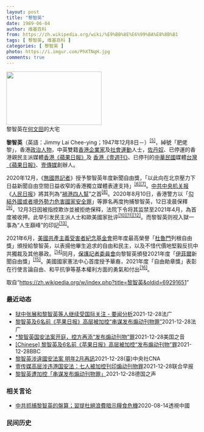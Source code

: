 ```yaml
---
layout: post
title: "黎智英"
date: 1989-06-04
author: 维基百科
from: https://zh.wikipedia.org/wiki/%E9%BB%8E%E6%99%BA%E8%8B%B1
tags: [ 黎智英, 维基百科 ]
categories: [ 黎智英 ]
photo: https://i.imgur.com/PhXTNqH.jpg
comments: true
---
```

<div class="mw-parser-output"><div id="noteTA-3146cf78" class="noteTA"><div class="noteTA-group"><div data-noteta-group-source="module" data-noteta-group="IT"></div></div><div class="noteTA-local"><div data-noteta-code="zh:巧克力; zh-tw:巧克力; zh-hk:朱古力; zh-cn:巧克力;"></div><div data-noteta-code="zh-tw:黑道; zh-hk:黑社會; zh-cn:黑社会;"></div><div data-noteta-code="zh-tw:飯店; zh-hk:酒店; zh-cn:饭店;"></div><div data-noteta-code="zh-tw:伍佛維茲; zh-hk:沃夫維茲 ;zh-cn:沃尔福威茨;"></div></div></div>

<div class="thumb tright"><div class="thumbinner" style="width:252px;"><a href="/wiki/File:Jimmy_Lai_Chee-ying_home_in_Ho_Man_Tin_20200418.png" class="image"><img alt="" src="//upload.wikimedia.org/wikipedia/commons/thumb/9/9f/Jimmy_Lai_Chee-ying_home_in_Ho_Man_Tin_20200418.png/250px-Jimmy_Lai_Chee-ying_home_in_Ho_Man_Tin_20200418.png" decoding="async" width="250" height="140" class="thumbimage" srcset="//upload.wikimedia.org/wikipedia/commons/thumb/9/9f/Jimmy_Lai_Chee-ying_home_in_Ho_Man_Tin_20200418.png/375px-Jimmy_Lai_Chee-ying_home_in_Ho_Man_Tin_20200418.png 1.5x, //upload.wikimedia.org/wikipedia/commons/thumb/9/9f/Jimmy_Lai_Chee-ying_home_in_Ho_Man_Tin_20200418.png/500px-Jimmy_Lai_Chee-ying_home_in_Ho_Man_Tin_20200418.png 2x" data-file-width="861" data-file-height="481"></a>  <div class="thumbcaption"><div class="magnify"><a href="/wiki/File:Jimmy_Lai_Chee-ying_home_in_Ho_Man_Tin_20200418.png" class="internal" title="放大"></a></div>黎智英在<a href="/wiki/%E4%BD%95%E6%96%87%E7%94%B0" title="何文田">何文田</a>的大宅</div></div></div>
<p><b>黎智英</b>（英語：<span lang="en">Jimmy Lai Chee-ying</span>；1947年12月8日<span class="useeditintro" title="Template:BLP editintro">－</span>）<sup id="cite_ref-7" class="reference"><a href="#cite_note-7">[5]</a></sup>，綽號「肥佬黎」，香港<a href="/wiki/%E6%94%BF%E6%B2%BB%E4%BA%BA%E7%89%A9" title="政治人物">政治人物</a>，中英雙籍<a href="/wiki/%E9%A6%99%E6%B8%AF" title="香港">香港</a><a href="/wiki/%E4%BC%81%E4%B8%9A%E5%AE%B6" title="企业家">企業家</a>及<a href="/wiki/%E7%A4%BE%E6%9C%83%E9%81%8B%E5%8B%95" title="社會運動">社會運動</a>人士，<a href="/wiki/%E4%BD%90%E4%B8%B9%E5%A5%B4" title="佐丹奴">佐丹奴</a>、已停運的香港親民主派媒體<a href="/wiki/%E8%98%8B%E6%9E%9C%E6%97%A5%E5%A0%B1_(%E9%A6%99%E6%B8%AF)" title="蘋果日報 (香港)">香港《蘋果日報》</a>及 <a href="/wiki/%E5%A3%B9%E9%80%B1%E5%88%8A_(%E9%A6%99%E6%B8%AF)" title="壹週刊 (香港)">香港《壹週刊》</a>、已停刊的<a href="/wiki/%E4%B8%AD%E8%8F%AF%E6%B0%91%E5%9C%8B" title="中華民國">中華民國</a>媒體<a href="/wiki/%E8%98%8B%E6%9E%9C%E6%97%A5%E5%A0%B1_(%E5%8F%B0%E7%81%A3)" title="蘋果日報 (台灣)">台灣《蘋果日報》</a>、<a href="/wiki/%E5%A3%B9%E5%82%B3%E5%AA%92" title="壹傳媒">壹傳媒</a>創辦人。
</p><p>2020年12月，《<a href="/wiki/%E7%84%A1%E5%9C%8B%E7%95%8C%E8%A8%98%E8%80%85" class="mw-redirect" title="無國界記者">無國界記者</a>》授予黎智英年度新聞自由獎，「以此向在北京壓力下日益新聞自由空間日益收窄的香港獨立媒體表達支持」<sup id="cite_ref-8" class="reference"><a href="#cite_note-8">[6]</a></sup><sup id="cite_ref-9" class="reference"><a href="#cite_note-9">[7]</a></sup>。<a href="/wiki/%E4%B8%AD%E5%85%B1%E4%B8%AD%E5%A4%AE%E6%9C%BA%E5%85%B3%E6%8A%A5" title="中共中央机关报">中共中央机关报</a>《<a href="/wiki/%E4%BA%BA%E6%B0%91%E6%97%A5%E6%8A%A5" title="人民日报">人民日报</a>》將其列為“<a href="/wiki/%E7%A5%B8%E6%B8%AF%E5%9B%9B%E4%BA%BA%E5%B8%AE" title="祸港四人帮">禍港四人幫</a>”之首<sup id="cite_ref-王平2019_10-0" class="reference"><a href="#cite_note-王平2019-10">[8]</a></sup>。2020年8月10日，香港警方以「<a href="/wiki/%E4%B8%AD%E8%8F%AF%E4%BA%BA%E6%B0%91%E5%85%B1%E5%92%8C%E5%9C%8B%E9%A6%99%E6%B8%AF%E7%89%B9%E5%88%A5%E8%A1%8C%E6%94%BF%E5%8D%80%E7%B6%AD%E8%AD%B7%E5%9C%8B%E5%AE%B6%E5%AE%89%E5%85%A8%E6%B3%95" title="中華人民共和國香港特別行政區維護國家安全法">勾結外國或者境外勢力危害國家安全罪</a>」等罪名再度拘捕黎智英，12日凌晨保釋<sup id="cite_ref-auto_11-0" class="reference"><a href="#cite_note-auto-11">[9]</a></sup>，12月3日因被指控欺诈並被拒绝保释，法院下令将其监禁至2021年4月，為首度被收押。此举引发民主派人士和歐美國家批评<sup id="cite_ref-12" class="reference"><a href="#cite_note-12">[10]</a></sup><sup id="cite_ref-13" class="reference"><a href="#cite_note-13">[11]</a></sup><sup id="cite_ref-over100_14-0" class="reference"><a href="#cite_note-over100-14">[12]</a></sup>。而黎智英则视入獄一事為“人生巔峰”的印記<sup id="cite_ref-15" class="reference"><a href="#cite_note-15">[13]</a></sup>。
</p><p>2021年6月，<a href="/wiki/%E5%85%B1%E7%94%A2%E4%B8%BB%E7%BE%A9%E5%8F%97%E9%9B%A3%E8%80%85%E7%B4%80%E5%BF%B5%E5%9F%BA%E9%87%91%E6%9C%83" title="共產主義受難者紀念基金會">美國共產主義受害者紀念基金會</a>把年度最高榮譽「<a href="/wiki/%E6%9D%9C%E9%AD%AF%E9%96%80" class="mw-redirect" title="杜魯門">杜魯門</a>列根自由獎」頒授給黎智英，以表揚他畢生追求的自由和民主，以及不惜代價地堅毅反抗中共獨裁及其他暴政。<sup id="cite_ref-16" class="reference"><a href="#cite_note-16">[14]</a></sup>同月，<a href="/wiki/%E4%BF%9D%E8%AD%B7%E8%A8%98%E8%80%85%E5%A7%94%E5%93%A1%E6%9C%83" title="保護記者委員會">保護記者委員會</a>向黎智英頒發2021年度「<a href="/w/index.php?title=%E4%BC%8A%E8%8F%B2%E7%88%BE&amp;action=edit&amp;redlink=1" class="new" title="伊菲爾（页面不存在）">伊菲爾</a>新聞自由獎」<sup id="cite_ref-17" class="reference"><a href="#cite_note-17">[15]</a></sup>。美國國家憲法中心首度授予華裔，2021年度「自由勛章獎」表彰在行使言論自由、和平抗爭等基本權利方面的勇氣和付出<sup id="cite_ref-18" class="reference"><a href="#cite_note-18">[16]</a></sup>。
</p>
</div><noscript><img src="//zh.wikipedia.org/wiki/Special:CentralAutoLogin/start?type=1x1" alt="" title="" width="1" height="1" style="border: none; position: absolute;"></noscript>
<div class="printfooter">取自“<a dir="ltr" href="https://zh.wikipedia.org/w/index.php?title=黎智英&amp;oldid=69291651">https://zh.wikipedia.org/w/index.php?title=黎智英&amp;oldid=69291651</a>”</div><div id="recent-news"><h3>最近动态</h3><ul><li><a href="https://nodebe4.github.io/waimei/2021-12-28/%E7%8B%B1%E4%B8%AD%E5%BC%A0%E5%B1%95%E5%92%8C%E9%BB%8E%E6%99%BA%E8%8B%B1%E7%AD%89%E4%BA%BA%E7%BB%A7%E7%BB%AD%E5%8F%97%E5%9B%BD%E9%99%85%E5%85%B3%E6%B3%A8-%E8%A6%81%E9%97%BB%E5%88%86%E6%9E%90" title="狱中张展和黎智英等人继续受国际关注 - 要闻分析—— 28/12/2021 - 19:50 Array 张展被认为是最面临生命危险的被关押中国记者，而74岁的前香港报业大亨黎智英则是狱中的最年长...">狱中张展和黎智英等人继续受国际关注 - 要闻分析</a><time>2021-12-28</time><a class="tag">法广</a></li>
<li><a href="https://nodebe4.github.io/waimei/2021-12-28/%E9%BB%8E%E6%99%BA%E8%8B%B1%E5%8F%8A6%E5%90%8D%E5%89%8D-%E8%8B%B9%E6%9E%9C%E6%97%A5%E6%8A%A5-%E9%AB%98%E5%B1%82%E8%A2%AB%E5%8A%A0%E6%8E%A7-%E4%B8%B2%E8%B0%8B%E5%8F%91%E5%B8%83%E7%85%BD%E5%8A%A8%E5%88%8A%E7%89%A9%E7%BD%AA" title="黎智英及6名前《苹果日报》高层被加控“串谋发布煽动刊物罪”—— 28/12/2021 - 16:27 Array 香港壹传媒集团创办人黎智英、壹传媒前行政总裁张剑虹、前《苹果日报》副社长陈沛敏、...">黎智英及6名前《苹果日报》高层被加控“串谋发布煽动刊物罪”</a><time>2021-12-28</time><a class="tag">法广</a></li>
<li><a href="https://nodebe4.github.io/waimei/2021-12-28/%E9%BB%8E%E6%99%BA%E8%8B%B1%E5%9B%BD%E5%AE%89%E6%B3%95%E6%A1%88%E5%BC%80%E5%BA%AD-%E6%8E%A7%E6%96%B9%E5%86%8D%E6%B7%BB-%E5%8F%91%E5%B8%83%E7%85%BD%E5%8A%A8%E5%88%8A%E7%89%A9-%E7%BD%AA" title="*黎智英国安法案开庭，控方再添“发布煽动刊物”罪—— Tue, 28 Dec 2021 13:44:35 GMT 香港壹传媒创始人黎智英抵达西九龙警局。（2020年10月15日） 香港一家法院周...">*黎智英国安法案开庭，控方再添“发布煽动刊物”罪</a><time>2021-12-28</time><a class="tag">美国之音</a></li>
<li><a href="https://nodebe4.github.io/waimei/2021-12-28/Chinese-%E9%BB%8E%E6%99%BA%E8%8B%B1%E5%8F%8A6%E5%90%8D%E5%89%8D-%E8%8B%B9%E6%9E%9C%E6%97%A5%E6%8A%A5-%E9%AB%98%E5%B1%82%E8%A2%AB%E5%8A%A0%E6%8E%A7-%E5%8F%91%E5%B8%83%E7%85%BD%E5%8A%A8%E5%88%8A%E7%89%A9-%E7%BD%AA" title="[Chinese] 黎智英及6名前《苹果日报》高层被加控“发布煽动刊物”罪—— 黎智英及6名前《苹果日报》高层被加控“发布煽动刊物”罪 1 小时前 图像来源，Getty Images 图像加注文...">[Chinese] 黎智英及6名前《苹果日报》高层被加控“发布煽动刊物”罪</a><time>2021-12-28</time><a class="tag">BBC</a></li>
<li><a href="https://nodebe4.github.io/waimei/2021-12-28/%E9%BB%8E%E6%99%BA%E8%8B%B1%E6%B6%89%E9%81%95%E5%9C%8B%E5%AE%89%E6%B3%95%E6%A1%88-%E6%98%8E%E5%B9%B42%E6%9C%88%E5%86%8D%E8%A8%8A" title="黎智英涉違國安法案 明年2月再訊—— （中央社記者張謙香港28日電）香港壹傳媒集團創辦人黎智英等人涉及的國安法案今天在西九龍裁判法院提訊，他們被控方加控一項串謀發布煽動刊物罪。法官把案件押後至明...">黎智英涉違國安法案  明年2月再訊</a><time>2021-12-28</time><a class="tag">(臺)中央社CNA</a></li>
<li><a href="https://nodebe4.github.io/waimei/2021-12-28/%E5%A3%B9%E4%BC%A0%E5%AA%92%E9%AB%98%E5%B1%82%E6%B6%89%E8%BF%9D%E6%B8%AF%E5%9B%BD%E5%AE%89%E6%B3%95-%E4%B8%83%E4%BA%BA%E8%A2%AB%E5%8A%A0%E6%8E%A7%E5%88%8A%E5%8D%B0%E7%85%BD%E5%8A%A8%E5%88%8A%E7%89%A9%E7%BD%AA" title="壹传媒高层涉违港国安法：七人被加控刊印煽动刊物罪—— 香港法院今天（28日）审理壹传媒创办人黎智英等七名公司高层涉嫌违反《香港国安法》的案件，七名被告在庭上被控方加控一项刊印煽动刊物罪，案件将在...">壹传媒高层涉违港国安法：七人被加控刊印煽动刊物罪</a><time>2021-12-28</time><a class="tag">联合早报</a></li>
<li><a href="https://nodebe4.github.io/waimei/2021-12-28/%E9%BB%8E%E6%99%BA%E8%8B%B1%E9%81%AD%E5%8A%A0%E6%8E%A7-%E4%B8%B2%E8%B0%8B%E5%8F%91%E5%B8%83%E7%85%BD%E5%8A%A8%E5%88%8A%E7%89%A9%E7%BD%AA" title="黎智英遭加控「串谋发布煽动刊物罪」—— 2021-12-28T06:06:08.094Z 批评者认为《香港国安法》扼杀了亚洲金融中心香港的自由。其中首当其冲的壹传媒创办人面临多项指控，包括与外国...">黎智英遭加控「串谋发布煽动刊物罪」</a><time>2021-12-28</time><a class="tag">德国之声</a></li>
</ul></div><div id="open-opinion"><h3>相关言论</h3><ul><li><a href="https://nodebe4.github.io/opinion/2020-08-14/%E4%B8%AD%E5%85%B1%E6%8A%93%E6%8D%95%E9%BB%8E%E6%99%BA%E8%8B%B1%E7%9A%84%E7%9B%A4%E7%AE%97-%E7%BF%92%E6%8F%90%E6%9D%9C%E7%B5%95%E6%B5%AA%E8%B2%BB%E6%9A%97%E7%A4%BA%E7%B3%A7%E9%A3%9F%E5%8D%B1%E6%A9%9F/" title="透視中國">中共抓捕黎智英的盤算；習提杜絕浪費暗示糧食危機</a><time>2020-08-14</time><a class="tag">透視中國</a></li>
</ul></div><div id="mjls-record"><h3>民间历史</h3><ul></ul></div>